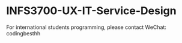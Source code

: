 # INFS3700-UX-IT-Service-Design
For international students programming, please contact WeChat: codingbesthh
